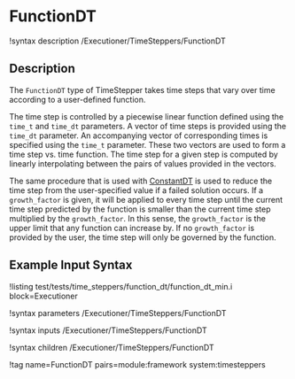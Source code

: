 # FunctionDT

!syntax description /Executioner/TimeSteppers/FunctionDT

## Description

The `FunctionDT` type of TimeStepper takes time steps that vary over time
according to a user-defined function.

The time step is controlled by a piecewise linear function defined using the
`time_t` and `time_dt` parameters. A vector of time steps is provided using the
`time_dt` parameter. An accompanying vector of corresponding times is specified
using the `time_t` parameter. These two vectors are used to form a time step vs.
time function. The time step for a given step is computed by linearly
interpolating between the pairs of values provided in the vectors.

The same procedure that is used with
[ConstantDT](/ConstantDT.md) is used to reduce
the time step from the user-specified value if a failed solution occurs.
If a `growth_factor` is given, it will be applied to every time step until the
current time step predicted by the function is smaller than the current time step multiplied by the
`growth_factor`.
In this sense, the `growth_factor` is the upper limit that any function can increase by.
If no `growth_factor` is provided by the user, the time step will only be governed by the function.

## Example Input Syntax

!listing test/tests/time_steppers/function_dt/function_dt_min.i block=Executioner

!syntax parameters /Executioner/TimeSteppers/FunctionDT

!syntax inputs /Executioner/TimeSteppers/FunctionDT

!syntax children /Executioner/TimeSteppers/FunctionDT

!tag name=FunctionDT pairs=module:framework system:timesteppers
